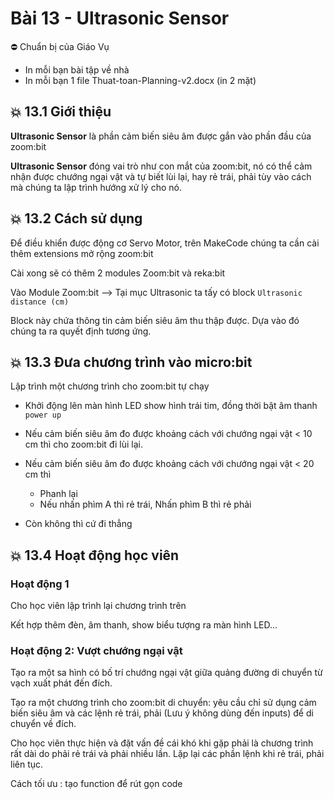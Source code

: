 # Bài 13 - Ultrasonic Sensor

⛔ Chuẩn bị của Giáo Vụ
- In mỗi bạn bài tập về nhà
- In mỗi bạn 1 file Thuat-toan-Planning-v2.docx (in 2 mặt)

## 💥 13.1 Giới thiệu

**Ultrasonic Sensor** là phần cảm biến siêu âm được gắn vào phần đầu của zoom:bit

**Ultrasonic Sensor** đóng vai trò như con mắt của zoom:bit, nó có thể cảm nhận được chướng ngại vật và tự biết lùi lại, hay rẻ trái, phải tùy vào cách mà chúng ta lập trình hướng xử lý cho nó.


## 💥 13.2 Cách sử dụng

Để điều khiển được động cơ Servo Motor, trên MakeCode chúng ta cần cài thêm extensions mở rộng zoom:bit

Cài xong sẽ có thêm 2 modules Zoom:bit và reka:bit

Vào Module Zoom:bit --> Tại mục Ultrasonic ta tấy có block `Ultrasonic distance (cm)`

Block này chứa thông tin cảm biến siêu âm thu thập được. Dựa vào đó chúng ta ra quyết định tương ứng.


## 💥 13.3 Đưa chương trình vào micro:bit

Lập trình một chương trình cho zoom:bit tự chạy

* Khởi động lên màn hình LED show hình trái tim, đồng thời bật âm thanh `power up`

* Nếu cảm biến siêu âm đo được khoảng cách với chướng ngại vật < 10 cm thì cho zoom:bit đi lùi lại.

* Nếu cảm biến siêu âm đo được khoảng cách với chướng ngại vật < 20 cm thì
  * Phanh lại
  * Nếu nhấn phìm A thì rẻ trái, Nhấn phìm B thì rẻ phải
* Còn không thì cứ đi thẳng

## 💥 13.4 Hoạt động học viên

### Hoạt động 1

Cho học viên lập trình lại chương trình trên

Kết hợp thêm đèn, âm thanh, show biểu tượng ra màn hình LED...


### Hoạt động 2: Vượt chướng ngại vật

Tạo ra một sa hình có bố trí chướng ngại vật giữa quảng đường di chuyển từ vạch xuất phát đến đích.

Tạo ra một chương trình cho zoom:bit di chuyển: yêu cầu chỉ sử dụng cảm biến siêu âm và các lệnh rẻ trái, phải (Lưu ý không dùng đến inputs) để di chuyển về đích.


Cho học viên thực hiện và đặt vấn đề cái khó khi gặp phải là chương trình rất dài do phải rẻ trái và phải nhiều lần. Lặp lại các phần lệnh khi rẻ trái, phải liên tục.

Cách tối ưu : tạo function để rút gọn code
